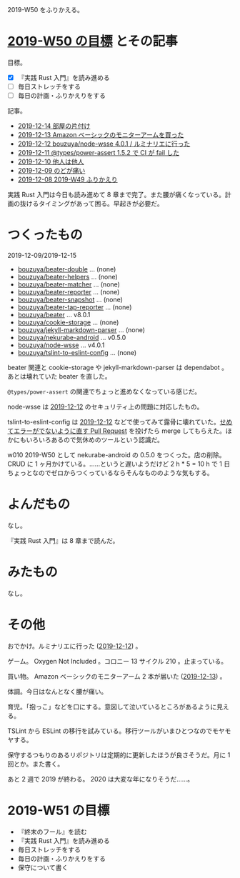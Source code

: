2019-W50 をふりかえる。

# [2019-W50 の目標][2019-12-08] とその記事

目標。

- [x] 『実践 Rust 入門』を読み進める
- [ ] 毎日ストレッチをする
- [ ] 毎日の計画・ふりかえりをする

記事。

- [2019-12-14 部屋の片付け][2019-12-14]
- [2019-12-13 Amazon ベーシックのモニターアームを買った][2019-12-13]
- [2019-12-12 bouzuya/node-wsse 4.0.1 / ルミナリエに行った][2019-12-12]
- [2019-12-11 @types/power-assert 1.5.2 で CI が fail した][2019-12-11]
- [2019-12-10 他人は他人][2019-12-10]
- [2019-12-09 のどが痛い][2019-12-09]
- [2019-12-08 2019-W49 ふりかえり][2019-12-08]

実践 Rust 入門は今日も読み進めて 8 章まで完了。また腰が痛くなっている。計画の抜けるタイミングがあって困る。早起きが必要だ。

# つくったもの

2019-12-09/2019-12-15

- [bouzuya/beater-double][] ... (none)
- [bouzuya/beater-helpers][] ... (none)
- [bouzuya/beater-matcher][] ... (none)
- [bouzuya/beater-reporter][] ... (none)
- [bouzuya/beater-snapshot][] ... (none)
- [bouzuya/beater-tap-reporter][] ... (none)
- [bouzuya/beater][] ... v8.0.1
- [bouzuya/cookie-storage][] ... (none)
- [bouzuya/jekyll-markdown-parser][] ... (none)
- [bouzuya/nekurabe-android][] ... v0.5.0
- [bouzuya/node-wsse][] ... v4.0.1
- [bouzuya/tslint-to-eslint-config][] ... (none)

beater 関連と cookie-storage や jekyll-markdown-parser は dependabot 。あとは壊れていた beater を直した。

`@types/power-assert` の関連でちょっと進めなくなっている感じだ。

node-wsse は [2019-12-12][] のセキュリティ上の問題に対応したもの。

tslint-to-eslint-config は [2019-12-12][] などで使ってみて露骨に壊れていた。[せめてエラーがでないように直す Pull Request](https://github.com/typescript-eslint/tslint-to-eslint-config/pull/281) を投げたら merge してもらえた。ほかにもいろいろあるので気休めのツールという認識だ。

w010 2019-W50 として nekurabe-android の 0.5.0 をつくった。店の削除。 CRUD に 1 ヶ月かけている。……というと遅いようだけど 2 h * 5 = 10 h で 1 日ちょっとなのでゼロからつくっているならそんなもののような気もする。

# よんだもの

なし。

『実践 Rust 入門』は 8 章まで読んだ。

# みたもの

なし。

# その他

おでかけ。ルミナリエに行った ([2019-12-12][]) 。

ゲーム。 Oxygen Not Included 。コロニー 13 サイクル 210 。止まっている。

買い物。 Amazon ベーシックのモニターアーム 2 本が届いた ([2019-12-13][]) 。

体調。今日はなんとなく腰が痛い。

育児。「抱っこ」などを口にする。意図して泣いているところがあるように見える。

TSLint から ESLint の移行を試みている。移行ツールがいまひとつなのでモヤモヤする。

保守するつもりのあるリポジトリは定期的に更新したほうが良さそうだ。月に 1 回とか。また書く。

あと 2 週で 2019 が終わる。 2020 は大変な年になりそうだ……。

# 2019-W51 の目標

- 『終末のフール』を読む
- 『実践 Rust 入門』を読み進める
- 毎日ストレッチをする
- 毎日の計画・ふりかえりをする
- 保守について書く

[2019-12-08]: https://blog.bouzuya.net/2019/12/08/
[2019-12-09]: https://blog.bouzuya.net/2019/12/09/
[2019-12-10]: https://blog.bouzuya.net/2019/12/10/
[2019-12-11]: https://blog.bouzuya.net/2019/12/11/
[2019-12-12]: https://blog.bouzuya.net/2019/12/12/
[2019-12-13]: https://blog.bouzuya.net/2019/12/13/
[2019-12-14]: https://blog.bouzuya.net/2019/12/14/
[bouzuya/beater-double]: https://github.com/bouzuya/beater-double
[bouzuya/beater-helpers]: https://github.com/bouzuya/beater-helpers
[bouzuya/beater-matcher]: https://github.com/bouzuya/beater-matcher
[bouzuya/beater-reporter]: https://github.com/bouzuya/beater-reporter
[bouzuya/beater-snapshot]: https://github.com/bouzuya/beater-snapshot
[bouzuya/beater-tap-reporter]: https://github.com/bouzuya/beater-tap-reporter
[bouzuya/beater]: https://github.com/bouzuya/beater
[bouzuya/cookie-storage]: https://github.com/bouzuya/cookie-storage
[bouzuya/jekyll-markdown-parser]: https://github.com/bouzuya/jekyll-markdown-parser
[bouzuya/nekurabe-android]: https://github.com/bouzuya/nekurabe-android
[bouzuya/node-wsse]: https://github.com/bouzuya/node-wsse
[bouzuya/tslint-to-eslint-config]: https://github.com/bouzuya/tslint-to-eslint-config
